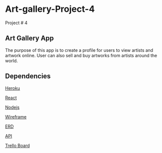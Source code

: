 # Art-gallery-Project-4
Project # 4

## Art Gallery App
The purpose of this app is to create a profile for users to view artists and
artwork online.  User can also sell and buy artworks from artists around the world.

## Dependencies
[Heroku](https://art-gallery-app1.herokuapp.com/)

[React](https://reactjs.org/)

[Nodejs](https://nodejs.org/)

[Wireframe](https://user-images.githubusercontent.com/46980815/63187173-3a41de00-c02c-11e9-84a9-079a00f931fb.jpg)

[ERD](https://user-images.githubusercontent.com/46980815/63193026-6ebc9680-c03a-11e9-9ecb-83624ca48915.jpg)

[API](https://art-gallery-project-api.herokuapp.com/)

[Trello Board](https://trello.com/b/4ngI3hPk/project-4-art-app)

